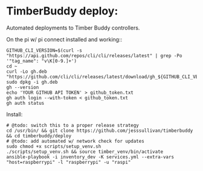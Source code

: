 # TimberBuddy deploy:

Automated deployments to Timber Buddy controllers.

On the pi w/ pi connect installed and working::
```
GITHUB_CLI_VERSION=$(curl -s "https://api.github.com/repos/cli/cli/releases/latest" | grep -Po '"tag_name": "v\K[0-9.]+')
cd ~
curl -Lo gh.deb "https://github.com/cli/cli/releases/latest/download/gh_${GITHUB_CLI_VERSION}_linux_armv6.deb"
sudo dpkg -i gh.deb
gh --version
echo 'YOUR GITHUB API TOKEN' > github_token.txt
gh auth login --with-token < github_token.txt
gh auth status
```

Install:

```shell
# @todo: switch this to a proper release strategy
cd /usr/bin/ && git clone https://github.com/jesssullivan/timberbuddy && cd timberbuddy/deploy
# @todo: add automated w/ network check for updates
sudo chmod +x scripts/setup_venv.sh
./scripts/setup_venv.sh && source timber_venv/bin/activate
ansible-playbook -i inventory_dev -K services.yml --extra-vars "host=raspberrypi" -l "raspberrypi" -u "raspi"
```


